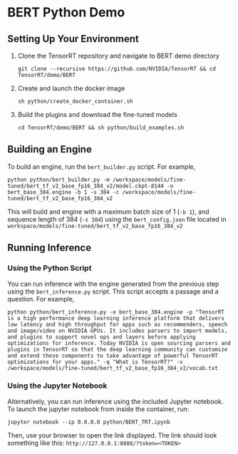 # BERT Python Demo

## Setting Up Your Environment

1. Clone the TensorRT repository and navigate to BERT demo directory
    ```
    git clone --recursive https://github.com/NVIDIA/TensorRT && cd TensorRT/demo/BERT
    ```

2. Create and launch the docker image
    ```
    sh python/create_docker_container.sh
    ```

3. Build the plugins and download the fine-tuned models
    ```
    cd TensorRT/demo/BERT && sh python/build_examples.sh
    ```

## Building an Engine
To build an engine, run the `bert_builder.py` script. For example,
```
python python/bert_builder.py -m /workspace/models/fine-tuned/bert_tf_v2_base_fp16_384_v2/model.ckpt-8144 -o bert_base_384.engine -b 1 -s 384 -c /workspace/models/fine-tuned/bert_tf_v2_base_fp16_384_v2
```
This will build and engine with a maximum batch size of 1 (`-b 1`), and sequence length of 384 (`-s 384`) using the `bert_config.json` file located in `workspace/models/fine-tuned/bert_tf_v2_base_fp16_384_v2`

## Running Inference

### Using the Python Script
You can run inference with the engine generated from the previous step using the `bert_inference.py` script.
This script accepts a passage and a question. For example,
```
python python/bert_inference.py -e bert_base_384.engine -p "TensorRT is a high performance deep learning inference platform that delivers low latency and high throughput for apps such as recommenders, speech and image/video on NVIDIA GPUs. It includes parsers to import models, and plugins to support novel ops and layers before applying optimizations for inference. Today NVIDIA is open sourcing parsers and plugins in TensorRT so that the deep learning community can customize and extend these components to take advantage of powerful TensorRT optimizations for your apps." -q "What is TensorRT?" -v /workspace/models/fine-tuned/bert_tf_v2_base_fp16_384_v2/vocab.txt
```

### Using the Jupyter Notebook
Alternatively, you can run inference using the included Jupyter notebook.
To launch the jupyter notebook from inside the container, run:
```
jupyter notebook --ip 0.0.0.0 python/BERT_TRT.ipynb
```
Then, use your browser to open the link displayed.
The link should look something like this: `http://127.0.0.1:8888/?token=<TOKEN>`
